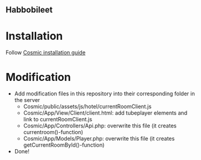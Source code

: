 ## Habbobileet

# Installation

Follow <a href="https://github.com/devraizer/Cosmic/wiki/Installation---Debian-9,-Morningstar-Arcturus-&-Catalogue---Cosmic">Cosmic installation guide</a>

# Modification

- Add modification files in this repository into their corresponding folder in the server
    - Cosmic/public/assets/js/hotel/currentRoomClient.js
    - Cosmic/App/View/Client/client.html: add tubeplayer elements and link to currentRoomClient.js
    - Cosmic/App/Controllers/Api.php: overwrite this file (it creates currentroom()-function)
    - Cosmic/App/Models/Player.php: overwrite this file (it creates getCurrentRoomById()-function)
- Done!